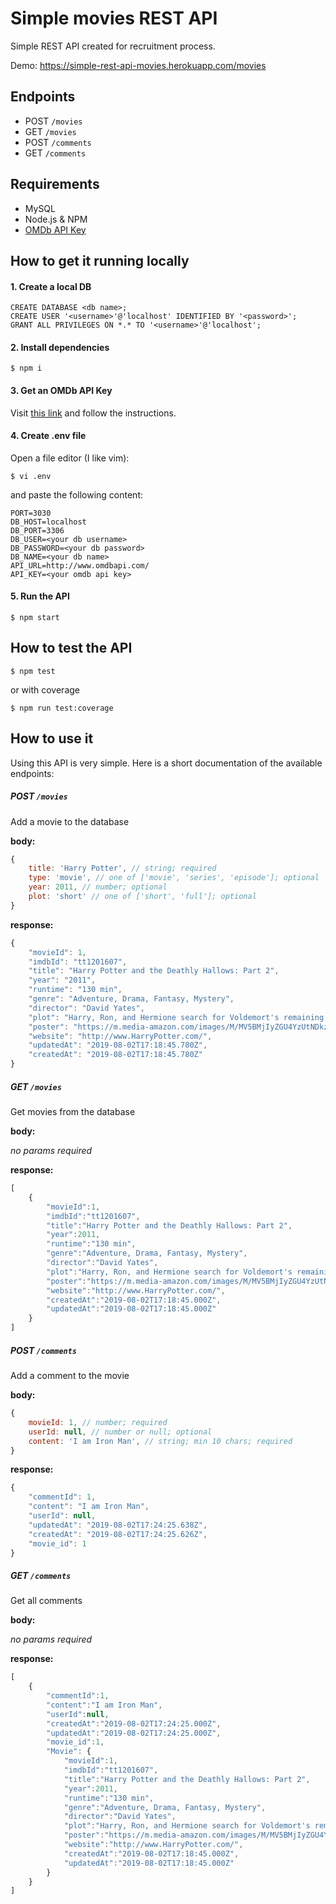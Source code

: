 # Simple movies REST API
Simple REST API created for recruitment process.

Demo: https://simple-rest-api-movies.herokuapp.com/movies

## Endpoints

- POST `/movies`
- GET `/movies`
- POST `/comments`
- GET `/comments`

## Requirements

- MySQL
- Node.js & NPM
- [OMDb API Key](http://www.omdbapi.com/apikey.aspx)

## How to get it running locally

#### 1. Create a local DB
```mysql
CREATE DATABASE <db name>;
CREATE USER '<username>'@'localhost' IDENTIFIED BY '<password>';
GRANT ALL PRIVILEGES ON *.* TO '<username>'@'localhost';
```

#### 2. Install dependencies
```sbtshell
$ npm i
```

#### 3. Get an OMDb API Key
Visit [this link](http://www.omdbapi.com/apikey.aspx) and follow the instructions.

#### 4. Create .env file
Open a file editor (I like vim):
```sbtshell
$ vi .env
```
and paste the following content:
```sbtshell
PORT=3030
DB_HOST=localhost
DB_PORT=3306
DB_USER=<your db username>
DB_PASSWORD=<your db password>
DB_NAME=<your db name>
API_URL=http://www.omdbapi.com/
API_KEY=<your omdb api key>
```

#### 5. Run the API
```sbtshell
$ npm start
```

## How to test the API
```sbtshell
$ npm test
```
or with coverage
```sbtshell
$ npm run test:coverage
```

## How to use it
Using this API is very simple. Here is a short documentation of the available endpoints:

##### POST `/movies`
Add a movie to the database

**body:**
```javascript
{
    title: 'Harry Potter', // string; required
    type: 'movie', // one of ['movie', 'series', 'episode']; optional
    year: 2011, // number; optional
    plot: 'short' // one of ['short', 'full']; optional
}
```

**response:**
```javascript
{
    "movieId": 1,
    "imdbId": "tt1201607",
    "title": "Harry Potter and the Deathly Hallows: Part 2",
    "year": "2011",
    "runtime": "130 min",
    "genre": "Adventure, Drama, Fantasy, Mystery",
    "director": "David Yates",
    "plot": "Harry, Ron, and Hermione search for Voldemort's remaining Horcruxes in their effort to destroy the Dark Lord as the final battle rages on at Hogwarts.",
    "poster": "https://m.media-amazon.com/images/M/MV5BMjIyZGU4YzUtNDkzYi00ZDRhLTljYzctYTMxMDQ4M2E0Y2YxXkEyXkFqcGdeQXVyNTIzOTk5ODM@._V1_SX300.jpg",
    "website": "http://www.HarryPotter.com/",
    "updatedAt": "2019-08-02T17:18:45.780Z",
    "createdAt": "2019-08-02T17:18:45.780Z"
}
```

##### GET `/movies`
Get movies from the database

**body:**

_no params required_

**response:**
```javascript
[
    {
        "movieId":1,
        "imdbId":"tt1201607",
        "title":"Harry Potter and the Deathly Hallows: Part 2",
        "year":2011,
        "runtime":"130 min",
        "genre":"Adventure, Drama, Fantasy, Mystery",
        "director":"David Yates",
        "plot":"Harry, Ron, and Hermione search for Voldemort's remaining Horcruxes in their effort to destroy the Dark Lord as the final battle rages on at Hogwarts.",
        "poster":"https://m.media-amazon.com/images/M/MV5BMjIyZGU4YzUtNDkzYi00ZDRhLTljYzctYTMxMDQ4M2E0Y2YxXkEyXkFqcGdeQXVyNTIzOTk5ODM@._V1_SX300.jpg",
        "website":"http://www.HarryPotter.com/",
        "createdAt":"2019-08-02T17:18:45.000Z",
        "updatedAt":"2019-08-02T17:18:45.000Z"
    }
]
```

##### POST `/comments`
Add a comment to the movie

**body:**
```javascript
{
    movieId: 1, // number; required
    userId: null, // number or null; optional
    content: 'I am Iron Man', // string; min 10 chars; required
}
```

**response:**
```javascript
{
    "commentId": 1,
    "content": "I am Iron Man",
    "userId": null,
    "updatedAt": "2019-08-02T17:24:25.638Z",
    "createdAt": "2019-08-02T17:24:25.626Z",
    "movie_id": 1
}
```

##### GET `/comments`
Get all comments

**body:**

_no params required_

**response:**
```javascript
[
    {
        "commentId":1,
        "content":"I am Iron Man",
        "userId":null,
        "createdAt":"2019-08-02T17:24:25.000Z",
        "updatedAt":"2019-08-02T17:24:25.000Z",
        "movie_id":1,
        "Movie": {
            "movieId":1,
            "imdbId":"tt1201607",
            "title":"Harry Potter and the Deathly Hallows: Part 2",
            "year":2011,
            "runtime":"130 min",
            "genre":"Adventure, Drama, Fantasy, Mystery",
            "director":"David Yates",
            "plot":"Harry, Ron, and Hermione search for Voldemort's remaining Horcruxes in their effort to destroy the Dark Lord as the final battle rages on at Hogwarts.",
            "poster":"https://m.media-amazon.com/images/M/MV5BMjIyZGU4YzUtNDkzYi00ZDRhLTljYzctYTMxMDQ4M2E0Y2YxXkEyXkFqcGdeQXVyNTIzOTk5ODM@._V1_SX300.jpg",
            "website":"http://www.HarryPotter.com/",
            "createdAt":"2019-08-02T17:18:45.000Z",
            "updatedAt":"2019-08-02T17:18:45.000Z"
        }
    }
]
```